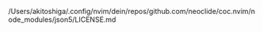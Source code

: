 /Users/akitoshiga/.config/nvim/dein/repos/github.com/neoclide/coc.nvim/node_modules/json5/LICENSE.md